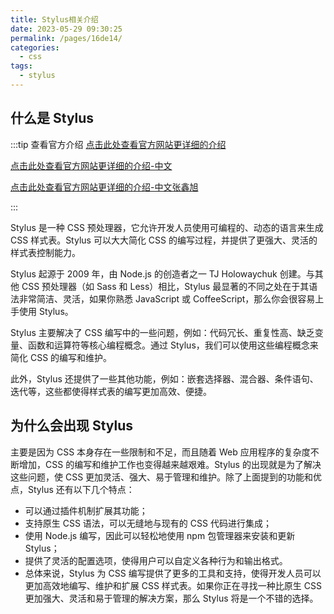 ```yaml
---
title: Stylus相关介绍
date: 2023-05-29 09:30:25
permalink: /pages/16de14/
categories:
  - css
tags:
  - stylus
---
```


## 什么是 Stylus

:::tip 查看官方介绍
[点击此处查看官方网站更详细的介绍](https://stylus-lang.com/)

[点击此处查看官方网站更详细的介绍-中文](https://www.stylus-lang.cn/)

[点击此处查看官方网站更详细的介绍-中文张鑫旭](https://www.zhangxinxu.com/jq/stylus/)

:::

Stylus 是一种 CSS 预处理器，它允许开发人员使用可编程的、动态的语言来生成 CSS 样式表。Stylus 可以大大简化 CSS 的编写过程，并提供了更强大、灵活的样式表控制能力。

Stylus 起源于 2009 年，由 Node.js 的创造者之一 TJ Holowaychuk 创建。与其他 CSS 预处理器（如 Sass 和 Less）相比，Stylus 最显著的不同之处在于其语法非常简洁、灵活，如果你熟悉 JavaScript 或 CoffeeScript，那么你会很容易上手使用 Stylus。

Stylus 主要解决了 CSS 编写中的一些问题，例如：代码冗长、重复性高、缺乏变量、函数和运算符等核心编程概念。通过 Stylus，我们可以使用这些编程概念来简化 CSS 的编写和维护。

此外，Stylus 还提供了一些其他功能，例如：嵌套选择器、混合器、条件语句、迭代等，这些都使得样式表的编写更加高效、便捷。

## 为什么会出现 Stylus

主要是因为 CSS 本身存在一些限制和不足，而且随着 Web 应用程序的复杂度不断增加，CSS 的编写和维护工作也变得越来越艰难。Stylus 的出现就是为了解决这些问题，使 CSS 更加灵活、强大、易于管理和维护。除了上面提到的功能和优点，Stylus 还有以下几个特点：

- 可以通过插件机制扩展其功能；
- 支持原生 CSS 语法，可以无缝地与现有的 CSS 代码进行集成；
- 使用 Node.js 编写，因此可以轻松地使用 npm 包管理器来安装和更新 Stylus；
- 提供了灵活的配置选项，使得用户可以自定义各种行为和输出格式。
- 总体来说，Stylus 为 CSS 编写提供了更多的工具和支持，使得开发人员可以更加高效地编写、维护和扩展 CSS 样式表。如果你正在寻找一种比原生 CSS 更加强大、灵活和易于管理的解决方案，那么 Stylus 将是一个不错的选择。
